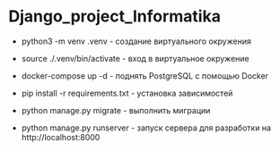 # Django_project_Informatika

- python3 -m venv .venv - создание виртуального окружения

- source ./.venv/bin/activate - вход в виртуальное окружение

- docker-compose up -d - поднять PostgreSQL с помощью Docker

- pip install -r requirements.txt - установка зависимостей

- python manage.py migrate - выполнить миграции

- python manage.py runserver - запуск сервера для разработки на http://localhost:8000
